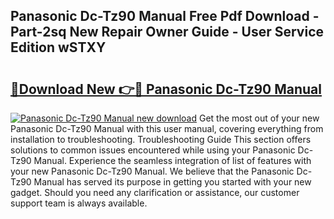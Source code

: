 ## Panasonic Dc-Tz90 Manual Free Pdf Download - Part-2sq New Repair Owner Guide - User Service Edition wSTXY

# <h2><a href="http://cf17183.oget.top/?id=Panasonic+Dc-Tz90+Manual">🔗Download New 👉🔴 Panasonic Dc-Tz90 Manual</a></h2>

[![Panasonic Dc-Tz90 Manual new download](https://i.imgur.com/5g1atiW.png)](http://cf17183.oget.top/?id=Panasonic+Dc-Tz90+Manual)
Get the most out of your new Panasonic Dc-Tz90 Manual with this user manual, covering everything from installation to troubleshooting. Troubleshooting Guide This section offers solutions to common issues encountered while using your Panasonic Dc-Tz90 Manual. Experience the seamless integration of list of features with your new Panasonic Dc-Tz90 Manual. We believe that the Panasonic Dc-Tz90 Manual has served its purpose in getting you started with your new gadget. Should you need any clarification or assistance, our customer support team is always available.
